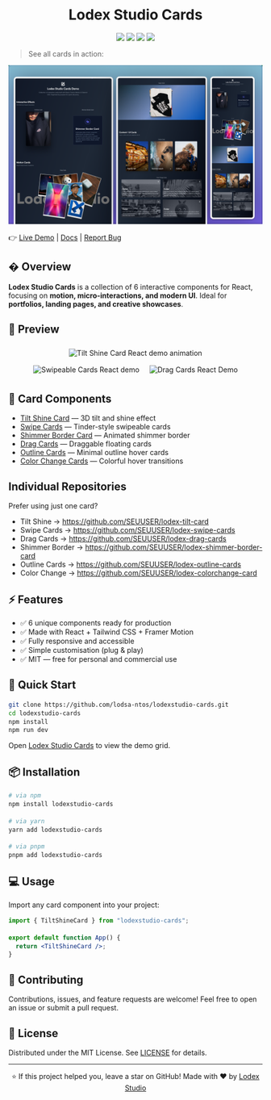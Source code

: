 
# <h1 align="center"> Lodex Studio Cards </h1>

<p align="center">
  <a href="#"><img src="https://img.shields.io/github/stars/lodsa-ntos/lodexstudio-cards?style=flat-square"></a>
  <a href="#"><img src="https://img.shields.io/github/forks/lodsa-ntos/lodexstudio-cards?style=flat-square"></a>
  <a href="#"><img src="https://img.shields.io/github/issues/lodsa-ntos/lodexstudio-cards?style=flat-square"></a>
  <a href="#"><img src="https://img.shields.io/github/license/lodsa-ntos/lodexstudio-cards?style=flat-square"></a>
</p>

> See all cards in action:
<p align="center">
  <img src="./public/demo-grid-screenshot.png" alt="Lodex Studio Cards Demo" />
</p>

👉 [Live Demo](https://lodexstudio-cards.vercel.app) | [Docs](#) | [Report Bug](https://github.com/lodsa-ntos/lodexstudio-cards/issues)

## � Overview

**Lodex Studio Cards** is a collection of 6 interactive components for React, focusing on **motion, micro-interactions, and modern UI**. Ideal for **portfolios, landing pages, and creative showcases**.

## 🎥 Preview

<p align="center">
  <img src="./public/highlight-tiltshine.gif" alt="Tilt Shine Card React demo animation" width="340" style="margin:8px;" />
  <img src="./public/highlight-swipecards.gif" alt="Swipeable Cards React demo" width="340" height="240" style="margin:8px;" />
   <img src="./public/highlight-dragcards.gif" alt="Drag Cards React Demo" width="340" height="240" style="margin:8px;" />
</p>

## 🎨 Card Components

- [Tilt Shine Card](https://github.com/lodsa-ntos/tilt-shine-card) — 3D tilt and shine effect
- [Swipe Cards](https://github.com/lodsa-ntos/swipe-cards) — Tinder-style swipeable cards
- [Shimmer Border Card](https://github.com/lodsa-ntos/shimmer-border-card) — Animated shimmer border
- [Drag Cards](https://github.com/lodsa-ntos/drag-cards) — Draggable floating cards
- [Outline Cards](https://github.com/lodsa-ntos/outline-cards) — Minimal outline hover cards
- [Color Change Cards](https://github.com/lodsa-ntos/color-change-cards) — Colorful hover transitions

## Individual Repositories
Prefer using just one card?  
- Tilt Shine → https://github.com/SEUUSER/lodex-tilt-card
- Swipe Cards → https://github.com/SEUUSER/lodex-swipe-cards
- Drag Cards → https://github.com/SEUUSER/lodex-drag-cards
- Shimmer Border → https://github.com/SEUUSER/lodex-shimmer-border-card
- Outline Cards → https://github.com/SEUUSER/lodex-outline-cards
- Color Change → https://github.com/SEUUSER/lodex-colorchange-card

## ⚡ Features

- ✅ 6 unique components ready for production
- ✅ Made with React + Tailwind CSS + Framer Motion
- ✅ Fully responsive and accessible
- ✅ Simple customisation (plug & play)
- ✅ MIT — free for personal and commercial use

## 🚀 Quick Start

```bash
git clone https://github.com/lodsa-ntos/lodexstudio-cards.git
cd lodexstudio-cards
npm install
npm run dev
```

Open [Lodex Studio Cards](https://lodexstudio-cards.vercel.app/) to view the demo grid.

## 📦 Installation

```bash
# via npm
npm install lodexstudio-cards

# via yarn
yarn add lodexstudio-cards

# via pnpm
pnpm add lodexstudio-cards
```

## 💻 Usage

Import any card component into your project:

```jsx
import { TiltShineCard } from "lodexstudio-cards";

export default function App() {
  return <TiltShineCard />;
}
```

## 🤝 Contributing

Contributions, issues, and feature requests are welcome! Feel free to open an issue or submit a pull request.

## 📜 License

Distributed under the MIT License. See [LICENSE](./LICENSE) for details.

---

<p align="center">
  ⭐ If this project helped you, leave a star on GitHub!
  Made with ❤️ by <a href="https://lodexstudio.com">Lodex Studio</a>
</p>
